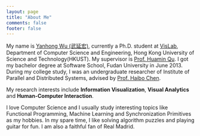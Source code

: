```yaml
---
layout: page
title: "About Me"
comments: false
footer: false
---
```

My name is [Yanhong Wu (武延宏)](http://yhwu.me), currently a Ph.D. student at
[VisLab](http://vis.cse.ust.hk), Department of Computer Science and Engineering, Hong Kong University of
Science and Technology(HKUST). My supervisor is [Prof. Huamin Qu](http://huamin.org). I got my bachelor
degree at Software School, Fudan University in June 2013. During my college
study, I was an undergraduate researcher of Institute of Parallel and
Distributed Systems, advised by [Prof. Haibo Chen](http://ipads.se.sjtu.edu.cn/pub/members/haibo_chen).

My research interests include **Information Visualization**, **Visual Analytics** and **Human-Computer Interaction**.

I love Computer Science and I usually study interesting topics like
Functional Programming, Machine Learning and Synchronization Primitives as
my hobbies. In my spare time, I like solving algorithm puzzles and playing
guitar for fun. I am also a faithful fan of Real Madrid.
